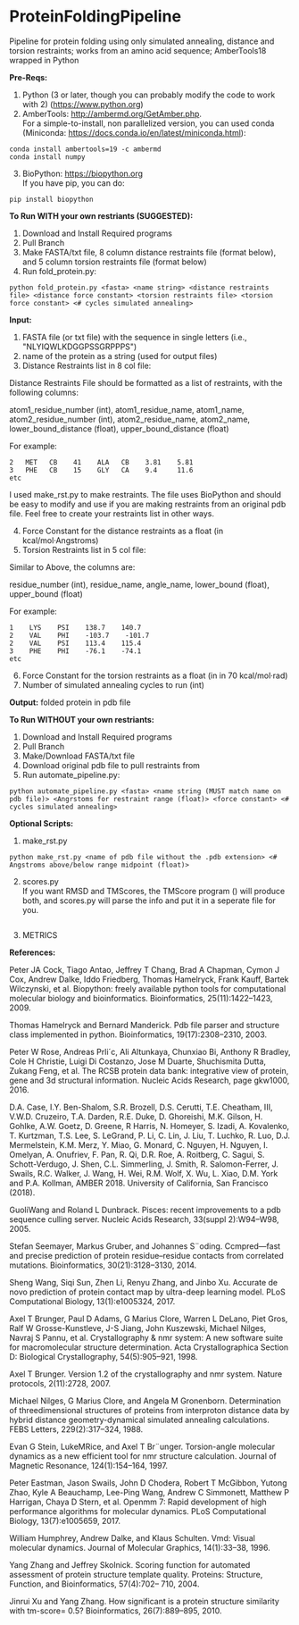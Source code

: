 # ProteinFoldingPipeline
Pipeline for protein folding using only simulated annealing, distance and torsion restraints; works from an amino acid sequence; AmberTools18 wrapped in Python

**Pre-Reqs:**
1. Python (3 or later, though you can probably modify the code to work with 2) (https://www.python.org)
2. AmberTools: http://ambermd.org/GetAmber.php. <br/>
For a simple-to-install, non parallelized version, you can used conda (Miniconda: https://docs.conda.io/en/latest/miniconda.html):
```
conda install ambertools=19 -c ambermd
conda install numpy
```

3. BioPython: https://biopython.org <br/>
If you have pip, you can do:
```
pip install biopython
```

**To Run WITH your own restriants (SUGGESTED):**
1. Download and Install Required programs
2. Pull Branch
3. Make FASTA/txt file, 8 column distance restraints file (format below), and 5 column torsion restraints file (format below)
4. Run fold_protein.py:
```
python fold_protein.py <fasta> <name string> <distance restraints file> <distance force constant> <torsion restraints file> <torsion force constant> <# cycles simulated annealing>
```

**Input:**

1. FASTA file (or txt file) with the sequence in single letters (i.e., "NLYIQWLKDGGPSSGRPPPS")
2. name of the protein as a string (used for output files)
3. Distance Restraints list in 8 col file:

Distance Restraints File should be formatted as a list of restraints, with the following columns:

atom1_residue_number (int), atom1_residue_name, atom1_name, atom2_residue_number (int), atom2_residue_name, atom2_name, lower_bound_distance (float), upper_bound_distance (float)

For example:

    2   MET   CB    41    ALA   CB    3.81    5.81
    3   PHE   CB    15    GLY   CA    9.4     11.6
    etc

I used make_rst.py to make restraints. The file uses BioPython and should be easy to modify and use if you are making restraints from an original pdb file. Feel free to create your restraints list in other ways.

4. Force Constant for the distance restraints as a float (in kcal/mol·Angstroms)
5. Torsion Restraints list in 5 col file:

Similar to Above, the columns are:

residue_number (int), residue_name, angle_name, lower_bound (float), upper_bound (float)

For example:
```
1    LYS    PSI    138.7    140.7
2    VAL    PHI    -103.7    -101.7
2    VAL    PSI    113.4    115.4
3    PHE    PHI    -76.1    -74.1
etc
```

6. Force Constant for the torsion restraints as a float (in in 70 kcal/mol·rad) 
7. Number of simulated annealing cycles to run (int)

**Output:** folded protein in pdb file

**To Run WITHOUT your own restriants:**
1. Download and Install Required programs
2. Pull Branch
3. Make/Download FASTA/txt file
4. Download original pdb file to pull restraints from
5. Run automate_pipeline.py:
```
python automate_pipeline.py <fasta> <name string (MUST match name on pdb file)> <Angrstoms for restraint range (float)> <force constant> <# cycles simulated annealing>
```

**Optional Scripts:**
1. make_rst.py
```
python make_rst.py <name of pdb file without the .pdb extension> <# Angstroms above/below range midpoint (float)>
```
2. scores.py <br/>
If you want RMSD and TMScores, the TMScore program () will produce both, and scores.py will parse the info and put it in a seperate file for you.
```
```
3. METRICS

**References:**

Peter JA Cock, Tiago Antao, Jeffrey T Chang, Brad A Chapman, Cymon J Cox, Andrew
Dalke, Iddo Friedberg, Thomas Hamelryck, Frank Kauff, Bartek Wilczynski, et al. Biopython:
freely available python tools for computational molecular biology and bioinformatics.
Bioinformatics, 25(11):1422–1423, 2009.

Thomas Hamelryck and Bernard Manderick. Pdb file parser and structure class implemented
in python. Bioinformatics, 19(17):2308–2310, 2003.

Peter W Rose, Andreas Prli´c, Ali Altunkaya, Chunxiao Bi, Anthony R Bradley, Cole H
Christie, Luigi Di Costanzo, Jose M Duarte, Shuchismita Dutta, Zukang Feng, et al. The
RCSB protein data bank: integrative view of protein, gene and 3d structural information.
Nucleic Acids Research, page gkw1000, 2016.

D.A. Case, I.Y. Ben-Shalom, S.R. Brozell, D.S. Cerutti, T.E. Cheatham, III, V.W.D. Cruzeiro, T.A. Darden, R.E. Duke, D. Ghoreishi, M.K. Gilson, H. Gohlke, A.W. Goetz, D. Greene, R Harris, N. Homeyer, S. Izadi, A. Kovalenko, T. Kurtzman, T.S. Lee, S. LeGrand, P. Li, C. Lin, J. Liu, T. Luchko, R. Luo, D.J. Mermelstein, K.M. Merz, Y. Miao, G. Monard, C. Nguyen, H. Nguyen, I. Omelyan, A. Onufriev, F. Pan, R. Qi, D.R. Roe, A. Roitberg, C. Sagui, S. Schott-Verdugo, J. Shen, C.L. Simmerling, J. Smith, R. Salomon-Ferrer, J. Swails, R.C. Walker, J. Wang, H. Wei, R.M. Wolf, X. Wu, L. Xiao, D.M. York and P.A. Kollman, AMBER 2018. University of California, San Francisco (2018).

GuoliWang and Roland L Dunbrack. Pisces: recent improvements to a pdb sequence culling
server. Nucleic Acids Research, 33(suppl 2):W94–W98, 2005.

Stefan Seemayer, Markus Gruber, and Johannes S¨oding. Ccmpred—fast and precise prediction
of protein residue–residue contacts from correlated mutations. Bioinformatics,
30(21):3128–3130, 2014.

Sheng Wang, Siqi Sun, Zhen Li, Renyu Zhang, and Jinbo Xu. Accurate de novo prediction
of protein contact map by ultra-deep learning model. PLoS Computational Biology,
13(1):e1005324, 2017.

Axel T Brunger, Paul D Adams, G Marius Clore, Warren L DeLano, Piet Gros, Ralf W
Grosse-Kunstleve, J-S Jiang, John Kuszewski, Michael Nilges, Navraj S Pannu, et al. Crystallography
& nmr system: A new software suite for macromolecular structure determination.
Acta Crystallographica Section D: Biological Crystallography, 54(5):905–921, 1998.

Axel T Brunger. Version 1.2 of the crystallography and nmr system. Nature protocols,
2(11):2728, 2007.

Michael Nilges, G Marius Clore, and Angela M Gronenborn. Determination of threedimensional
structures of proteins from interproton distance data by hybrid distance
geometry-dynamical simulated annealing calculations. FEBS Letters, 229(2):317–324, 1988.

Evan G Stein, LukeMRice, and Axel T Br¨unger. Torsion-angle molecular dynamics as a new
efficient tool for nmr structure calculation. Journal of Magnetic Resonance, 124(1):154–164,
1997.

Peter Eastman, Jason Swails, John D Chodera, Robert T McGibbon, Yutong Zhao, Kyle A
Beauchamp, Lee-Ping Wang, Andrew C Simmonett, Matthew P Harrigan, Chaya D Stern,
et al. Openmm 7: Rapid development of high performance algorithms for molecular dynamics.
PLoS Computational Biology, 13(7):e1005659, 2017.

William Humphrey, Andrew Dalke, and Klaus Schulten. Vmd: Visual molecular dynamics.
Journal of Molecular Graphics, 14(1):33–38, 1996.

Yang Zhang and Jeffrey Skolnick. Scoring function for automated assessment of protein
structure template quality. Proteins: Structure, Function, and Bioinformatics, 57(4):702–
710, 2004.

Jinrui Xu and Yang Zhang. How significant is a protein structure similarity with tm-score=
0.5? Bioinformatics, 26(7):889–895, 2010.
